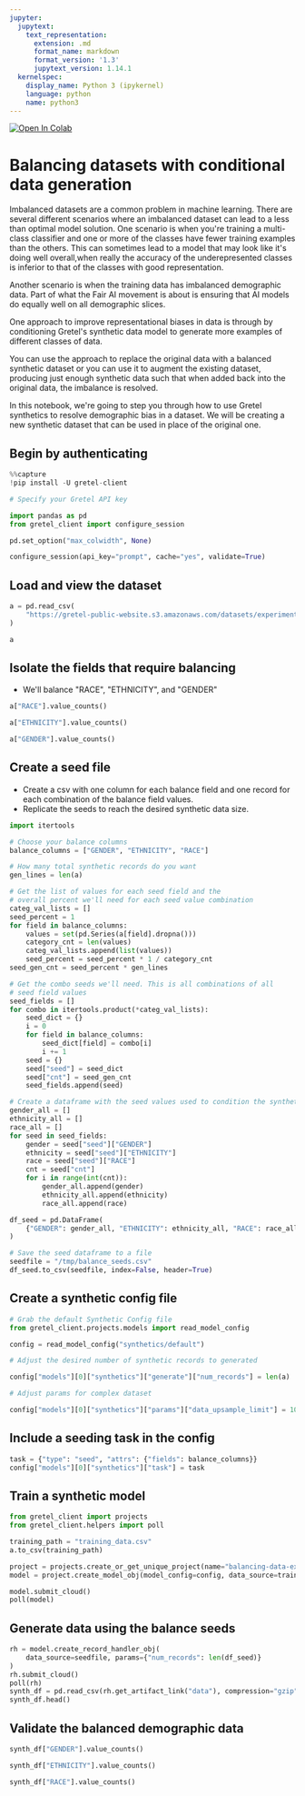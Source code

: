 ```yaml
---
jupyter:
  jupytext:
    text_representation:
      extension: .md
      format_name: markdown
      format_version: '1.3'
      jupytext_version: 1.14.1
  kernelspec:
    display_name: Python 3 (ipykernel)
    language: python
    name: python3
---
```


<!-- #region colab_type="text" id="view-in-github" -->
<a href="https://colab.research.google.com/github/gretelai/gretel-blueprints/blob/main/docs/notebooks/balance_data_with_conditional_data_generation.ipynb" target="_parent"><img src="https://colab.research.google.com/assets/colab-badge.svg" alt="Open In Colab"/></a>

<!-- #endregion -->

<!-- #region id="UTRxpSlaczHY" -->
# Balancing datasets with conditional data generation

Imbalanced datasets are a common problem in machine learning. There are several different scenarios where an imbalanced dataset can lead to a less than optimal model solution. One scenario is when you're training a multi-class classifier and one or more of the classes have fewer training examples than the others. This can sometimes lead to a model that may look like it's doing well overall,when really the accuracy of the underepresented classes is inferior to that of the classes with good representation.

Another scenario is when the training data has imbalanced demographic data. Part of what the Fair AI movement is about is ensuring that AI models do equally well on all demographic slices.

One approach to improve representational biases in data is through by conditioning Gretel's synthetic data model to generate more examples of different classes of data.

You can use the approach to replace the original data with a balanced synthetic dataset or you can use it to augment the existing dataset, producing just enough synthetic data such that when added back into the original data, the imbalance is resolved.

In this notebook, we're going to step you through how to use Gretel synthetics to resolve demographic bias in a dataset. We will be creating a new synthetic dataset that can be used in place of the original one.

<!-- #endregion -->

<!-- #region id="An3JaXtu_15j" -->
## Begin by authenticating

<!-- #endregion -->

```python id="VEM6kjRsczHd"
%%capture
!pip install -U gretel-client
```

```python colab={"base_uri": "https://localhost:8080/"} id="ZQ-TmAdwczHd" outputId="4a8c2b52-950a-4c07-d9ee-b80293238f43"
# Specify your Gretel API key

import pandas as pd
from gretel_client import configure_session

pd.set_option("max_colwidth", None)

configure_session(api_key="prompt", cache="yes", validate=True)

```

<!-- #region id="dDfOuvA5_15n" -->
## Load and view the dataset

<!-- #endregion -->

```python colab={"base_uri": "https://localhost:8080/", "height": 424} id="YRTunFZ2_15n" outputId="dc403944-03f8-4007-f47a-1d38eb1e81e9"
a = pd.read_csv(
    "https://gretel-public-website.s3.amazonaws.com/datasets/experiments/healthcare_dataset_a.csv"
)

a

```

<!-- #region id="sLkVPQlh_15o" -->
## Isolate the fields that require balancing

- We'll balance "RACE", "ETHNICITY", and "GENDER"

<!-- #endregion -->

```python colab={"base_uri": "https://localhost:8080/"} id="XN-KytoT_15p" outputId="8d40c38d-80b7-4613-c206-e3d889c8cf69"
a["RACE"].value_counts()

```

```python colab={"base_uri": "https://localhost:8080/"} id="sqpSM_EU_15q" outputId="aba9a196-68ec-403d-b47f-9f4a358dc669"
a["ETHNICITY"].value_counts()

```

```python colab={"base_uri": "https://localhost:8080/"} id="xZZ7v8Hf_15q" outputId="3358425a-5d46-43a4-ad51-0f7915f463cb"
a["GENDER"].value_counts()

```

<!-- #region id="1Eisd9JU_15r" -->
## Create a seed file

- Create a csv with one column for each balance field and one record for each combination of the balance field values.
- Replicate the seeds to reach the desired synthetic data size.

<!-- #endregion -->

```python id="iOi2i3qr_15s"
import itertools

# Choose your balance columns
balance_columns = ["GENDER", "ETHNICITY", "RACE"]

# How many total synthetic records do you want
gen_lines = len(a)

# Get the list of values for each seed field and the
# overall percent we'll need for each seed value combination
categ_val_lists = []
seed_percent = 1
for field in balance_columns:
    values = set(pd.Series(a[field].dropna()))
    category_cnt = len(values)
    categ_val_lists.append(list(values))
    seed_percent = seed_percent * 1 / category_cnt
seed_gen_cnt = seed_percent * gen_lines

# Get the combo seeds we'll need. This is all combinations of all
# seed field values
seed_fields = []
for combo in itertools.product(*categ_val_lists):
    seed_dict = {}
    i = 0
    for field in balance_columns:
        seed_dict[field] = combo[i]
        i += 1
    seed = {}
    seed["seed"] = seed_dict
    seed["cnt"] = seed_gen_cnt
    seed_fields.append(seed)

# Create a dataframe with the seed values used to condition the synthetic model
gender_all = []
ethnicity_all = []
race_all = []
for seed in seed_fields:
    gender = seed["seed"]["GENDER"]
    ethnicity = seed["seed"]["ETHNICITY"]
    race = seed["seed"]["RACE"]
    cnt = seed["cnt"]
    for i in range(int(cnt)):
        gender_all.append(gender)
        ethnicity_all.append(ethnicity)
        race_all.append(race)

df_seed = pd.DataFrame(
    {"GENDER": gender_all, "ETHNICITY": ethnicity_all, "RACE": race_all}
)

# Save the seed dataframe to a file
seedfile = "/tmp/balance_seeds.csv"
df_seed.to_csv(seedfile, index=False, header=True)

```

<!-- #region id="VVaGfSFc_15t" -->
## Create a synthetic config file

<!-- #endregion -->

```python id="BInkOazF_15u"
# Grab the default Synthetic Config file
from gretel_client.projects.models import read_model_config

config = read_model_config("synthetics/default")

```

```python id="Z3hDdxFn_15u"
# Adjust the desired number of synthetic records to generated

config["models"][0]["synthetics"]["generate"]["num_records"] = len(a)

```

```python id="uneHBVfN_15v"
# Adjust params for complex dataset

config["models"][0]["synthetics"]["params"]["data_upsample_limit"] = 10000

```

<!-- #region id="RR0AHEBR_15v" -->
## Include a seeding task in the config

<!-- #endregion -->

```python id="Qq-wkWq0_15v"
task = {"type": "seed", "attrs": {"fields": balance_columns}}
config["models"][0]["synthetics"]["task"] = task

```

<!-- #region id="IbDnimMH_15w" -->
## Train a synthetic model

<!-- #endregion -->

```python colab={"base_uri": "https://localhost:8080/"} id="Yvf9EI85_15w" outputId="bcbed207-3a60-478a-9e65-88d54a45c9b2"
from gretel_client import projects
from gretel_client.helpers import poll

training_path = "training_data.csv"
a.to_csv(training_path)

project = projects.create_or_get_unique_project(name="balancing-data-example")
model = project.create_model_obj(model_config=config, data_source=training_path)

model.submit_cloud()
poll(model)

```

<!-- #region id="X--V8DHl_15w" -->
## Generate data using the balance seeds

<!-- #endregion -->

```python colab={"base_uri": "https://localhost:8080/", "height": 1000} id="PeZPWdXT_15x" outputId="ec54477f-a64d-4686-f7ce-9a4b355ed53f"
rh = model.create_record_handler_obj(
    data_source=seedfile, params={"num_records": len(df_seed)}
)
rh.submit_cloud()
poll(rh)
synth_df = pd.read_csv(rh.get_artifact_link("data"), compression="gzip")
synth_df.head()

```

<!-- #region id="GFoJ8niJ_15x" -->
## Validate the balanced demographic data

<!-- #endregion -->

```python colab={"base_uri": "https://localhost:8080/"} id="CXdorzf1_15x" outputId="6732a6b0-b72f-48e0-db74-b7b0cdc40ff4"
synth_df["GENDER"].value_counts()

```

```python colab={"base_uri": "https://localhost:8080/"} id="yxrQujl0_15x" outputId="69ef1869-865e-4cff-e51e-c3447778619c"
synth_df["ETHNICITY"].value_counts()

```

```python colab={"base_uri": "https://localhost:8080/"} id="Ghc2mEQg_15y" outputId="710efabf-b480-4dbb-f145-2b717c6a5a11"
synth_df["RACE"].value_counts()

```

```python id="5152iEX1_15y"

```
